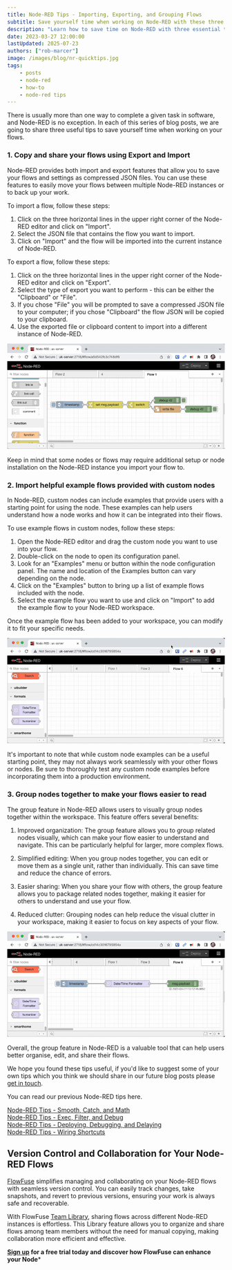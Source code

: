 ```yaml
---
title: Node-RED Tips - Importing, Exporting, and Grouping Flows
subtitle: Save yourself time when working on Node-RED with these three tips.
description: "Learn how to save time on Node-RED with three essential techniques: exporting and importing flows, accessing example flows from custom nodes, and organizing nodes using groups for improved clarity and management."
date: 2023-03-27 12:00:00
lastUpdated: 2025-07-23
authors: ["rob-marcer"]
image: /images/blog/nr-quicktips.jpg
tags:
    - posts 
    - node-red
    - how-to
    - node-red tips
---
```


There is usually more than one way to complete a given task in software, and Node-RED is no exception. In each of this series of blog posts, we are going to share three useful tips to save yourself time when working on your flows.
<!--more-->

### 1. Copy and share your flows using Export and Import

Node-RED provides both import and export features that allow you to save your flows and settings as compressed JSON files. You can use these features to easily move your flows between multiple Node-RED instances or to back up your work.

To import a flow, follow these steps:

1. Click on the three horizontal lines in the upper right corner of the Node-RED editor and click on "Import".
2. Select the JSON file that contains the flow you want to import.
3. Click on "Import" and the flow will be imported into the current instance of Node-RED.

To export a flow, follow these steps:

1. Click on the three horizontal lines in the upper right corner of the Node-RED editor and click on "Export".
2. Select the type of export you want to perform - this can be either the "Clipboard" or "File".
3. If you chose "File" you will be prompted to save a compressed JSON file to your computer; if you chose "Clipboard" the flow JSON will be copied to your clipboard.
4. Use the exported file or clipboard content to import into a different instance of Node-RED.

![Importing and exporting your flows](./images/import-export.gif "Importing and exporting your flows")

Keep in mind that some nodes or flows may require additional setup or node installation on the Node-RED instance you import your flow to.

### 2. Import helpful example flows provided with custom nodes

In Node-RED, custom nodes can include examples that provide users with a starting point for using the node. These examples can help users understand how a node works and how it can be integrated into their flows. 

To use example flows in custom nodes, follow these steps:

1. Open the Node-RED editor and drag the custom node you want to use into your flow.
2. Double-click on the node to open its configuration panel.
3. Look for an "Examples" menu or button within the node configuration panel. The name and location of the Examples button can vary depending on the node.
4. Click on the "Examples" button to bring up a list of example flows included with the node.
5. Select the example flow you want to use and click on "Import" to add the example flow to your Node-RED workspace.

Once the example flow has been added to your workspace, you can modify it to fit your specific needs.

![Using the example flow included in the moment node](./images/example.gif "Using the example flow included in the moment node")

It's important to note that while custom node examples can be a useful starting point, they may not always work seamlessly with your other flows or nodes. Be sure to thoroughly test any custom node examples before incorporating them into a production environment.

### 3. Group nodes together to make your flows easier to read

The group feature in Node-RED allows users to visually group nodes together within the workspace. This feature offers several benefits:

1. Improved organization: The group feature allows you to group related nodes visually, which can make your flow easier to understand and navigate. This can be particularly helpful for larger, more complex flows.

2. Simplified editing: When you group nodes together, you can edit or move them as a single unit, rather than individually. This can save time and reduce the chance of errors.

3. Easier sharing: When you share your flow with others, the group feature allows you to package related nodes together, making it easier for others to understand and use your flow.

4. Reduced clutter: Grouping nodes can help reduce the visual clutter in your workspace, making it easier to focus on key aspects of your flow.

![Grouping your nodes to make them easier to read](./images/groups.gif "Grouping your nodes to make them easier to read")

Overall, the group feature in Node-RED is a valuable tool that can help users better organise, edit, and share their flows.

We hope you found these tips useful, if you'd like to suggest some of your own tips which you think we should share in our future blog posts please [get in touch](mailto:contact@flowfuse.com).

You can read our previous Node-RED tips here.

[Node-RED Tips - Smooth, Catch, and Math](/blog/2023/03/3-quick-node-red-tips-4/)\
[Node-RED Tips - Exec, Filter, and Debug](/blog/2023/03/3-quick-node-red-tips-3/)\
[Node-RED Tips - Deploying, Debugging, and Delaying](/blog/2023/02/3-quick-node-red-tips-2/)\
[Node-RED Tips - Wiring Shortcuts
](/blog/2023/02/3-quick-node-red-tips-1/)

## Version Control and Collaboration for Your Node-RED Flows

[FlowFuse](/) simplifies managing and collaborating on your Node-RED flows with seamless version control. You can easily track changes, take snapshots, and revert to previous versions, ensuring your work is always safe and recoverable.

With FlowFuse [Team Library](/docs/user/shared-library/#shared-team-library), sharing flows across different Node-RED instances is effortless. This Library feature allows you to organize and share flows among team members without the need for manual copying, making collaboration more efficient and effective.

**[Sign up](https://app.flowfuse.com/account/create/) for a free trial today and discover how FlowFuse can enhance your Node***
